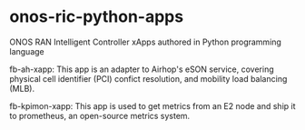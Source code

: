 # onos-ric-python-apps
ONOS RAN Intelligent Controller xApps authored in Python programming language

fb-ah-xapp: This app is an adapter to Airhop's eSON service, covering physical cell identifier (PCI) confict resolution, and mobility load balancing (MLB).

fb-kpimon-xapp: This app is used to get metrics from an E2 node and ship it to prometheus, an open-source metrics system.
